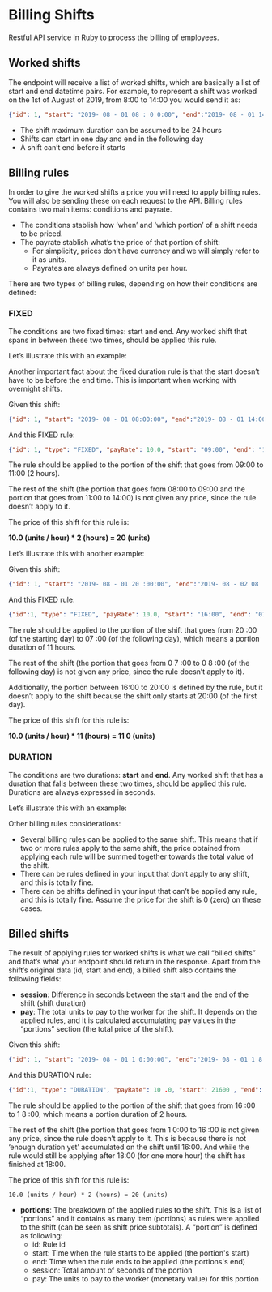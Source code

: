 # Billing Shifts

Restful API service in Ruby to process the billing of employees.

## Worked shifts

The endpoint will receive a list of worked shifts, which are basically a list of start and end datetime pairs. For example, to represent a shift was worked on the 1st of August of 2019, from 8:00 to 14:00 you would send it as:

```json
{"id": 1, "start": "2019- 08 - 01 08 : 0 0:00", "end":"2019- 08 - 01 14 : 00 :00"}
```

- The shift maximum duration can be assumed to be 24 hours
- Shifts can start in one day and end in the following day
- A shift can’t end before it starts


## Billing rules

In order to give the worked shifts a price you will need to apply billing rules. You will also be sending these on each request to the API. Billing rules contains two main items: conditions and payrate.

- The conditions stablish how ‘when’ and ‘which portion’ of a shift needs to be priced.
- The payrate stablish what’s the price of that portion of shift:
    * For simplicity, prices don’t have currency and we will simply refer to it as units.
    * Payrates are always defined on units per hour.

There are two types of billing rules, depending on how their conditions are defined:

### FIXED

The conditions are two fixed times: start and end. Any worked shift that spans in between these
two times, should be applied this rule.

Let’s illustrate this with an example:

Another important fact about the fixed duration rule is that the start doesn’t have to be before
the end time. This is important when working with overnight shifts.

Given this shift:

```json
{"id": 1, "start": "2019- 08 - 01 08:00:00", "end":"2019- 08 - 01 14:00:00"}
```

And this FIXED rule:

```json
{"id": 1, "type": "FIXED", "payRate": 10.0, "start": "09:00", "end": "11:00"}
```

The rule should be applied to the portion of the shift that goes from 09:00 to 11:00 (2 hours).

The rest of the shift (the portion that goes from 08:00 to 09:00 and the portion that goes from 11:00 to 14:00) is not given any price, since the rule doesn’t apply to it.

The price of this shift for this rule is:

**10.0 (units / hour) * 2 (hours) = 20 (units)**

Let’s illustrate this with another example:

Given this shift:

```json
{"id": 1, "start": "2019- 08 - 01 20 :00:00", "end":"2019- 08 - 02 08 :00:00"}
```

And this FIXED rule:

```json
{"id":1, "type": "FIXED", "payRate": 10.0, "start": "16:00", "end": "07:00"}
```

The rule should be applied to the portion of the shift that goes from 20 :00 (of the starting
day) to 07 :00 (of the following day), which means a portion duration of 11 hours.

The rest of the shift (the portion that goes from 0 7 :00 to 0 8 :00 (of the following day) is not
given any price, since the rule doesn’t apply to it).

Additionally, the portion between 16:00 to 20:00 is defined by the rule, but it doesn’t apply
to the shift because the shift only starts at 20:00 (of the first day).

The price of this shift for this rule is:

**10.0 (units / hour) * 11 (hours) = 11 0 (units)**

### DURATION

The conditions are two durations: **start** and **end**. Any worked shift that has a duration that falls
between these two times, should be applied this rule. Durations are always expressed in seconds.

Let’s illustrate this with an example:

Other billing rules considerations:

- Several billing rules can be applied to the same shift. This means that if two or more rules apply to the same shift, the price obtained from applying each rule will be summed together towards the total value of the shift.
- There can be rules defined in your input that don’t apply to any shift, and this is totally fine.
- There can be shifts defined in your input that can’t be applied any rule, and this is totally fine. Assume the price for the shift is 0 (zero) on these cases.

## Billed shifts

The result of applying rules for worked shifts is what we call “billed shifts” and that’s what your endpoint should return in the response. Apart from the shift’s original data (id, start and end), a billed shift also contains the following fields:

- **session**: Difference in seconds between the start and the end of the shift (shift duration)
- **pay**: The total units to pay to the worker for the shift. It depends on the applied rules, and it is calculated accumulating pay values in the “portions” section (the total price of the shift).

Given this shift:

```json
{"id": 1, "start": "2019- 08 - 01 1 0:00:00", "end":"2019- 08 - 01 1 8:00:00"}
```

And this DURATION rule:

```json
{"id":1, "type": "DURATION", "payRate": 10 .0, "start": 21600 , "end": 32400 }
```

The rule should be applied to the portion of the shift that goes from 16 :00 to 1 8 :00, which means a portion duration of 2 hours.

The rest of the shift (the portion that goes from 1 0:00 to 16 :00 is not given any price, since the rule doesn’t apply to it. This is because there is not ‘enough duration yet’ accumulated on the shift until 16:00. And while the rule would still be applying after 18:00 (for one more hour) the shift has finished at 18:00.

The price of this shift for this rule is:

```
10.0 (units / hour) * 2 (hours) = 20 (units)
```

- **portions**: The breakdown of the applied rules to the shift. This is a list of “portions” and it contains as many item (portions) as rules were applied to the shift (can be seen as shift price subtotals). A “portion” is defined as following:
    * id: Rule id
    * start: Time when the rule starts to be applied (the portion's start)
    * end: Time when the rule ends to be applied (the portions's end)
    * session: Total amount of seconds of the portion
    * pay: The units to pay to the worker (monetary value) for this portion
